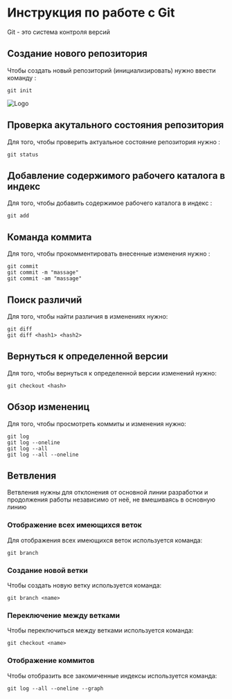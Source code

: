 # Инструкция по работе с Git

Git - это система контроля версий

## Создание нового репозитория 

Чтобы создать новый репозиторий (инициализировать) нужно ввести команду :

    git init

![Logo](git.jpg)


## Проверка акутального состояния репозитория

Для того, чтобы проверить актуальное состояние репозитория нужно :

    git status

## Добавление содержимого рабочего каталога в индекс

Для того, чтобы добавить содержимое рабочего каталога в индекс :

    git add

## Команда коммита

Для того, чтобы прокомментировать внесенные изменения нужно :

    git commit
    git commit -m "massage"
    git commit -am "massage"

## Поиск различий 

Для того, чтобы найти различия в изменениях нужно:

    git diff
    git diff <hash1> <hash2>

## Вернуться к определенной версии

Для того, чтобы вернуться к определенной версии изменений нужно:

    git checkout <hash>

## Обзор изменениц

Для того, чтобы просмотреть коммиты и изменения нужно:

    git log
    git log --oneline
    git log --all
    git log --all --oneline

## Ветвления 

Ветвления нужны для отклонения от основной линии разработки и продолжения работы независимо от неё, не вмешиваясь в основную линию

### Отображение всех имеющихся веток

Для отображения всех имеющихся веток используется команда:

    git branch

### Создание новой ветки
 
 Чтобы создать новую ветку используется команда:

    git branch <name>

### Переключение между ветками

Чтобы переключиться между ветками используется команда:

    git checkout <name>

### Отображение коммитов

Чтобы отобразить все закомиченные индексы используется команда:

    git log --all --oneline --graph